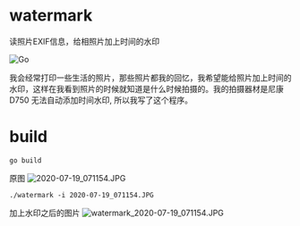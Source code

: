 # watermark
读照片EXIF信息，给相照片加上时间的水印

![Go](https://github.com/hellojukay/watermark/workflows/Go/badge.svg?branch=master)

我会经常打印一些生活的照片，那些照片都我的回忆，我希望能给照片加上时间的水印，这样在我看到照片的时候就知道是什么时候拍摄的。我的拍摄器材是尼康 D750 无法自动添加时间水印, 所以我写了这个程序。

# build
```shell
go build
```

原图
![2020-07-19_071154.JPG](2020-07-19_071154.JPG)
```shell
./watermark -i 2020-07-19_071154.JPG
```
加上水印之后的图片
![watermark_2020-07-19_071154.JPG](watermark_2020-07-19_071154.JPG)
